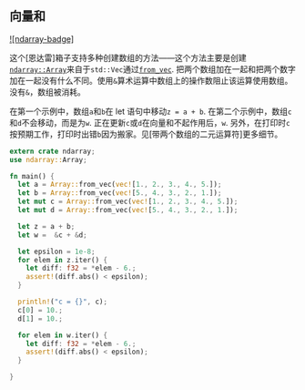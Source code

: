 ## 向量和

[![ndarray-badge]][ndarray]

这个[恩达雷]箱子支持多种创建数组的方法——这个方法主要是创建[`ndarray::Array`]来自于`std::Vec`通过[`from_vec`]. 把两个数组加在一起和把两个数字加在一起没有什么不同。使用`&`算术运算中数组上的操作数阻止该运算使用数组。没有`&`，数组被消耗。

在第一个示例中，数组`a`和`b`在 let 语句中移动`z = a + b`. 在第二个示例中，数组`c`和`d`不会移动，而是为`w`. 正在更新`c`或`d`在向量和不起作用后，`w`. 另外，在打印时`c`按预期工作，打印时出错`b`因为搬家。见[带两个数组的二元运算符]更多细节。

```rust
extern crate ndarray;
use ndarray::Array;

fn main() {
  let a = Array::from_vec(vec![1., 2., 3., 4., 5.]);
  let b = Array::from_vec(vec![5., 4., 3., 2., 1.]);
  let mut c = Array::from_vec(vec![1., 2., 3., 4., 5.]);
  let mut d = Array::from_vec(vec![5., 4., 3., 2., 1.]);

  let z = a + b;
  let w =  &c + &d;

  let epsilon = 1e-8;
  for elem in z.iter() {
    let diff: f32 = *elem - 6.;
    assert!(diff.abs() < epsilon);
  }

  println!("c = {}", c);
  c[0] = 10.;
  d[1] = 10.;

  for elem in w.iter() {
    let diff: f32 = *elem - 6.;
    assert!(diff.abs() < epsilon);
  }

}
```

[binary operators with two arrays]: https://docs.rs/ndarray/*/ndarray/struct.ArrayBase.html#binary-operators-with-two-arrays
[`from_vec`]: https://docs.rs/ndarray/*/ndarray/struct.ArrayBase.html#method.from_vec
[ndarray]: https://docs.rs/crate/ndarray/*
[`ndarray::array`]: https://docs.rs/ndarray/*/ndarray/struct.ArrayBase.html
